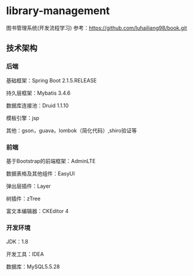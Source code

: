 # library-management
图书管理系统(开发流程学习)
参考：https://github.com/luhailiang98/book.git

## 技术架构

### 后端

  基础框架：Spring Boot 2.1.5.RELEASE

  持久层框架：Mybatis 3.4.6

  数据库连接池：Druid 1.1.10

  模板引擎：jsp

  其他：gson，guava，lombok（简化代码）,shiro验证等 
 
### 前端
   
  基于Bootstrap的前端框架：AdminLTE

  数据表格及其他组件：EasyUI

  弹出层插件：Layer

  树插件：zTree

  富文本编辑器：CKEditor 4
  
### 开发环境
  JDK：1.8

  开发工具：IDEA

  数据库：MySQL5.5.28
  
     
